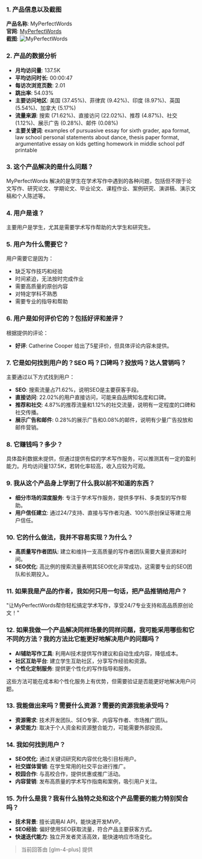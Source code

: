 ### 1. 产品信息以及截图

**产品名称**: MyPerfectWords  
**官网**: [MyPerfectWords](https://myperfectwords.com)  
**截图**: ![MyPerfectWords](https://cdn-images.toolify.ai/170349909488668595.jpg)

### 2. 产品的数据分析

- **月均访问量**: 137.5K
- **平均访问时长**: 00:00:47
- **每访次浏览页数**: 2.01
- **跳出率**: 54.03%
- **主要访问地区**: 美国 (37.45%)、菲律宾 (9.42%)、印度 (8.97%)、英国 (5.54%)、加拿大 (5.17%)
- **流量来源**: 搜索 (71.62%)、直接访问 (22.02%)、推荐 (4.87%)、社交 (1.12%)、展示广告 (0.28%)、邮件 (0.08%)
- **主要关键词**: examples of pursuasive essay for sixth grader, apa format, law school personal statements about dance, thesis paper format, argumentative essay on kids getting homework in middle school pdf printable

### 3. 这个产品解决的是什么问题？

MyPerfectWords 解决的是学生在学术写作中遇到的各种问题，包括但不限于论文写作、研究论文、学期论文、毕业论文、课程作业、案例研究、演讲稿、演示文稿和个人陈述等。

### 4. 用户是谁？

主要用户是学生，尤其是需要学术写作帮助的大学生和研究生。

### 5. 用户为什么需要它？

用户需要它是因为：
- 缺乏写作技巧和经验
- 时间紧迫，无法按时完成作业
- 需要高质量的原创内容
- 对特定学科不熟悉
- 需要专业的指导和帮助

### 6. 用户是如何评价它的？包括好评和差评？

根据提供的评论：
- **好评**: Catherine Cooper 给出了5星评价，但具体评论内容未提供。

### 7. 它是如何找到用户的？SEO 吗？口碑吗？投放吗？达人营销吗？

主要通过以下方式找到用户：
- **SEO**: 搜索流量占71.62%，说明SEO是主要获客手段。
- **直接访问**: 22.02%的用户直接访问，可能来自品牌知名度和口碑。
- **推荐和社交**: 4.87%的推荐流量和1.12%的社交流量，说明有一定程度的口碑和社交传播。
- **展示广告和邮件**: 0.28%的展示广告和0.08%的邮件，说明有少量广告投放和邮件营销。

### 8. 它赚钱吗？多少？

具体盈利数据未提供，但通过提供有偿的学术写作服务，可以推测其有一定的盈利能力。月均访问量137.5K，若转化率较高，收入应较为可观。

### 9. 我从这个产品身上学到了什么我以前不知道的东西？

- **细分市场的深度服务**: 专注于学术写作服务，提供多学科、多类型的写作帮助。
- **用户信任建立**: 通过24/7支持、直接与写作者沟通、100%原创保证等建立用户信任。

### 10. 它的什么做法，我并不容易实现？为什么？

- **高质量写作者团队**: 建立和维持一支高质量的写作者团队需要大量资源和时间。
- **SEO优化**: 高比例的搜索流量表明其SEO优化非常成功，这需要专业的SEO团队和长期投入。

### 11. 如果我是产品的作者，我如何只用一句话，把产品推销给用户？

"让MyPerfectWords帮你轻松搞定学术写作，享受24/7专业支持和高品质原创论文！"

### 12. 如果我做一个产品解决同样场景的同样问题，我可能采用哪些和它不同的方法？我的方法比它能更好地解决用户的问题吗？

- **AI辅助写作工具**: 利用AI技术提供写作建议和自动生成内容，降低成本。
- **社区互助平台**: 建立学生互助社区，分享写作经验和资源。
- **个性化定制服务**: 提供更个性化的写作指导和服务。

这些方法可能在成本和个性化服务上有优势，但需要验证是否能更好地解决用户问题。

### 13. 我能做出来吗？需要什么资源？需要的资源我能承受吗？

- **资源需求**: 技术开发团队、SEO专家、内容写作者、市场推广团队。
- **承受能力**: 取决于个人资金和资源整合能力，可能需要外部投资。

### 14. 我如何找到用户？

- **SEO优化**: 通过关键词研究和内容优化吸引目标用户。
- **社交媒体营销**: 在学生常用的社交平台进行推广。
- **校园合作**: 与高校合作，提供优惠或推广活动。
- **内容营销**: 发布高质量的学术写作指南和案例，吸引用户关注。

### 15. 为什么是我？我有什么独特之处和这个产品需要的能力特别契合吗？

- **技术背景**: 擅长调用AI API，能快速开发MVP。
- **SEO经验**: 偏好使用SEO获取流量，符合产品主要获客方式。
- **快速迭代能力**: 独立开发者灵活高效，能快速响应市场变化。

> 当前回答由 [glm-4-plus] 提供
